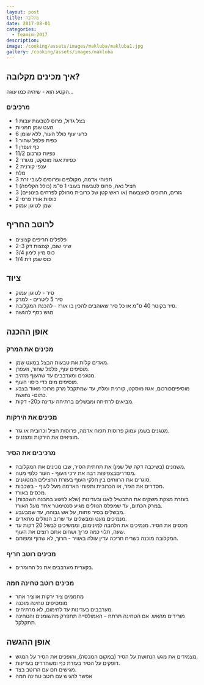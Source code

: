```yaml
---
layout: post
title: מקלובה
date: 2017-08-01
categories:
  - Teamim-2017
description: 
image: /cooking/assets/images/makluba/makluba1.jpg
gallery: /cooking/assets/images/makluba
---
```

## איך מכינים מקלובה?

הקטע הוא - שיהיה כמו עוגה...

### מרכיבים
- 1 בצל גדול, פרוס לטבעות עבות
- מעט שמן חמניות
- 6 כרעי עוף כולל העור, ללא שומן
- 1 כפית פלפל שחור
- 1 כף זעפרן
- 11/2 כפיות כורכום
- 2 כפיות אגוז מוסקט, מגורר
- 2 ענפי קורנית
- מלח
- 3 תפוחי אדמה, מקולפים ופרוסים לעובי זרת
- 1 חציל נאה, פרוס לטבעות בעובי 1 ס&quot;מ (כולל הקליפה)
- 3 גזרים, חתוכים לאצבעות (או ראש קטן של כרובית מחולק לפרחים בינוניים)
- 2 כוסות אורז פרסי
- שמן לטיגון עמוק

## לרוטב החריף
- פלפלים חריפים קצוצים
- 2-3 שיני שום, קצוצות דק
- 3/4 כוס מיץ לימון
- 1/4 כוס שמן זית

## ציוד
- סיר - לטיגון עמוק
- סיר 5 ליטרים - למרק
- סיר בקוטר 40 ס&quot;מ או כל סיר שאוהבים להכין בו אורז - להכנת המקלובה.
- מגש כסף להגשה

## אופן ההכנה
### מכינים את המרק
- מאדים קלות את טבעות הבצל במעט שמן. 
- מוסיפים עוף, פלפל שחור,
וזעפרן. 
- מטגנים ומערבבים עד שהעוף מזהיב. 
- מוסיפים מים כדי כיסוי העוף. 
- מוסיפיםכורכום, אגוז מוסקט, קורנית ומלח, עד שמתקבל מרק מרוכז מאוד בצבע כתום- נחושת.
- מביאים לרתיחה ומבשלים ברתיחה עדינה כ20- דקות.
### מכינים את הירקות
- מטגנים בשמן עמוק פרוסות תפוח אדמה, פרוסות חציל וכרובית או גזר.
- מוציאים את הירקות ומצננים.
### מרכיבים את הסיר
- משמנים (בשיכבה דקה של שמן) את תחתית הסיר, שבו מכינים את המקלובה. 
- מסדריםבצפיפות רבה את ירכי העוף - העור כלפי מטה.
- סוגרים את הרווחים בין חלקי העוף בעזרת החצילים המטוגנים. 
- מסדרים את הגזר, או הכרובית ותפוחי האדמה מעל לעוף - בשכבות. 
- מכסים באורז.
- בעזרת מצקת משקים את התבשיל לאט ובעדינות (שלא לפגוע במבנה השכבות) במרק
הכתום, עד שמפלס הנוזלים מגיע סנטימטר אחד מעל האורז.
- מבשלים בסיר פתוח, על אש גבוהה, עד שמבעבע. 
- מנמיכים מעט ומבשלים עד שרוב
הנוזלים מתאדים. 
- מכסים את הסיר. מנמיכים את הלהבה למינימום, וממשיכים לבשל 20 דקות עד שעה, תלוי כמה פריך ושחום אתם רוצים את העוף. 
- המקלובה מוכנה כשריח חריכה עדין עולה באוויר - חרוך, לא שרוף ומפוחם.
### מכינים רוטב חריף
- בקערית מערבבים את כל החומרים.
### מכינים רוטב טחינה חמה
- מחממים ציר ירקות או ציר אחר
- מומסיפים טחינה מוכנה
- מערבבים בעדינות עד לחימום, לא מרתיחים.
- מורידים מהאש. אם הטחינה תרתח – האמולסייה תתפרק מהשומנים והטחינה תתקלקל.

## אופן ההגשה
- מצמידים את מגש הנחושת על הסיר (במקום המכסה), והופכים את הסיר על
המגש. 
- דופקים על הסיר בעזרת כף ומשחררים בעדינות. 
- מגישים חם עם הרוטב בצד.
- אפשר להגיש עם רוטב טחינה חמה
